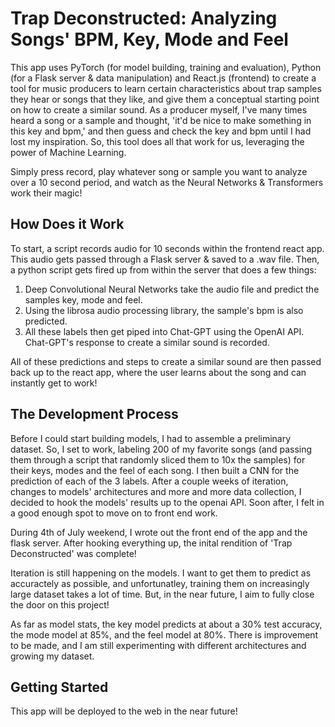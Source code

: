 # Trap Deconstructed: Analyzing Songs' BPM, Key, Mode and Feel 

This app uses PyTorch (for model building, training and evaluation), Python (for a Flask server & data manipulation) and React.js (frontend) to create a tool for music producers to learn certain characteristics about trap samples they hear or songs that they like, and give them a conceptual starting point on how to create a similar sound. As a producer myself, I've many times heard a song or a sample and thought, 'it'd be nice to make something in this key and bpm,' and then guess and check the key and bpm until I had lost my inspiration. So, this tool does all that work for us, leveraging the power of Machine Learning.

Simply press record, play whatever song or sample you want to analyze over a 10 second period, and watch as the Neural Networks & Transformers work their magic!

## How Does it Work
To start, a script records audio for 10 seconds within the frontend react app. This audio gets passed through a Flask server & saved to a .wav file. Then, a python script gets fired up from within the server that does a few things:
1. Deep Convolutional Neural Networks take the audio file and predict the samples key, mode and feel.
2. Using the librosa audio processing library, the sample's bpm is also predicted.
3. All these labels then get piped into Chat-GPT using the OpenAI API. Chat-GPT's response to create a similar sound is recorded.

All of these predictions and steps to create a similar sound are then passed back up to the react app, where the user learns about the song and can instantly get to work!

## The Development Process

Before I could start building models, I had to assemble a preliminary dataset. So, I set to work, labeling 200 of my favorite songs (and passing them through a script that randomly sliced them to 10x the samples) for their keys, modes and the feel of each song. I then built a CNN for the prediction of each of the 3 labels. After a couple weeks of iteration, changes to models' architectures and more and more data collection, I decided to hook the models' results up to the openai API. Soon after, I felt in a good enough spot to move on to front end work. 

During 4th of July weekend, I wrote out the front end of the app and the flask server. After hooking everything up, the inital rendition of 'Trap Deconstructed' was complete!

Iteration is still happening on the models. I want to get them to predict as accuractely as possible, and unfortunatley, training them on increasingly large dataset takes a lot of time. But, in the near future, I aim to fully close the door on this project!

As far as model stats, the key model predicts at about a 30% test accuracy, the mode model at 85%, and the feel model at 80%. There is improvement to be made, and I am still experimenting with different architectures and growing my dataset.

## Getting Started

This app will be deployed to the web in the near future!
